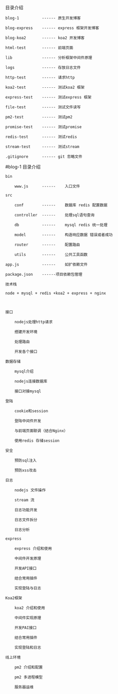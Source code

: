 
目录介绍

    blog-1          ------ 原生开发博客

    blog-express    ------ express 框架开发博客

    blog-koa2       ------ koa2 开发博客

    html-test       ------ 前端页面

    lib             ------ 分析框架中间件原理

    logs            ------ 存放日志文件

    http-test       ------ 请求http

    koa2-test       ------ 测试koa2 框架

    express-test    ------ 测试express 框架

    file-test       ------ 测试文件读写

    pm2-test        ------ 测试pm2

    promise-test    ------ 测试promise

    redis-test      ------ 测试redis

    stream-test     ------ 测试stream

    .gitignore      ------ git 忽略文件


#blog-1 目录介绍

    bin

        www.js      ------    入口文件

    src

        conf        ------    数据库 redis 配置数据

        controller  ------    处理sql语句查询

        db          ------    mysql redis 统一处理

        model       ------    构造响应数据 错误或者成功

        router      ------    配置路由

        utils       ------    公共工具函数

    app.js          ------    如扩依赖文件

    package.json    ------项目依赖包管理

    技术栈

    node + mysql + redis +koa2 + express + nginx 



    接口

        nodejs处理http请求

        搭建开发环境

        处理路由

        开发各个接口

    数据存储

        mysql介绍

        nodejs连接数据库

        接口对接mysql

    登陆

        cookie和session

        登陆中间件开发

        与前端页面联调（结合Nginx）

        使用redis 存储session

    安全

        预防sql注入

        预防xss攻击

    日志

        nodejs 文件操作

        stream 流

        日志功能开发

        日志文件拆分

        日志分析

    express

        express 介绍和使用

        中间件开发原理

        开发API接口

        结合常用插件

        实现登陆与日志

    Koa2框架

        koa2 介绍和使用

        中间件实现原理

        开发PAI接口

        结合常用插件

        实现登陆和日志

    线上环境

        pm2 介绍和配置

        pm2 多进程模型

        服务器运维


